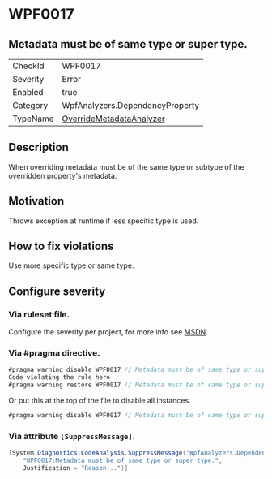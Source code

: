 # WPF0017
## Metadata must be of same type or super type.

<!-- start generated table -->
<table>
<tr>
  <td>CheckId</td>
  <td>WPF0017</td>
</tr>
<tr>
  <td>Severity</td>
  <td>Error</td>
</tr>
<tr>
  <td>Enabled</td>
  <td>true</td>
</tr>
<tr>
  <td>Category</td>
  <td>WpfAnalyzers.DependencyProperty</td>
</tr>
<tr>
  <td>TypeName</td>
  <td><a href="https://github.com/DotNetAnalyzers/WpfAnalyzers/blob/master/WpfAnalyzers/NodeAnalyzers/OverrideMetadataAnalyzer.cs">OverrideMetadataAnalyzer</a></td>
</tr>
</table>
<!-- end generated table -->

## Description

When overriding metadata must be of the same type or subtype of the overridden property's metadata.

## Motivation

Throws exception at runtime if less specific type is used.

## How to fix violations

Use more specific type or same type.

<!-- start generated config severity -->
## Configure severity

### Via ruleset file.

Configure the severity per project, for more info see [MSDN](https://msdn.microsoft.com/en-us/library/dd264949.aspx).

### Via #pragma directive.
```C#
#pragma warning disable WPF0017 // Metadata must be of same type or super type.
Code violating the rule here
#pragma warning restore WPF0017 // Metadata must be of same type or super type.
```

Or put this at the top of the file to disable all instances.
```C#
#pragma warning disable WPF0017 // Metadata must be of same type or super type.
```

### Via attribute `[SuppressMessage]`.

```C#
[System.Diagnostics.CodeAnalysis.SuppressMessage("WpfAnalyzers.DependencyProperty", 
    "WPF0017:Metadata must be of same type or super type.", 
    Justification = "Reason...")]
```
<!-- end generated config severity -->